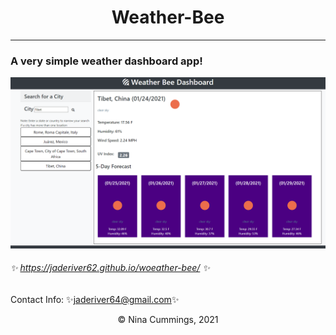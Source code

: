 # <div align="center">Weather-Bee</div>
---


### A very simple weather dashboard app!

![screenshot of scheduler](https://github.com/jaderiver62/weather-bee/blob/main/assets/images/screenshot.png?raw=true)


###### :sparkles: https://jaderiver62.github.io/woeather-bee/ :sparkles:

Contact Info:
:sparkles:[jaderiver64@gmail.com](mailto:jaderiver64@gmail.com):sparkles:
<div align="center">&#169; Nina Cummings, 2021</div>
